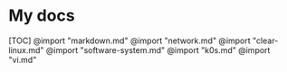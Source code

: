 # My docs

[TOC]
@import "markdown.md"
@import "network.md"
@import "clear-linux.md"
@import "software-system.md"
@import "k0s.md"
@import "vi.md"
